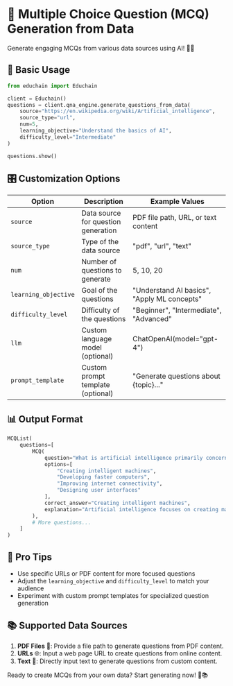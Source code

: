 # 📝 Multiple Choice Question (MCQ) Generation from Data

Generate engaging MCQs from various data sources using AI! 🧠✨

## 🚀 Basic Usage

```python
from educhain import Educhain

client = Educhain()
questions = client.qna_engine.generate_questions_from_data(
    source="https://en.wikipedia.org/wiki/Artificial_intelligence",
    source_type="url",
    num=5,
    learning_objective="Understand the basics of AI",
    difficulty_level="Intermediate"
)

questions.show()
```

## 🎛️ Customization Options

| Option | Description | Example Values |
|--------|-------------|----------------|
| `source` | Data source for question generation | PDF file path, URL, or text content |
| `source_type` | Type of the data source | "pdf", "url", "text" |
| `num` | Number of questions to generate | 5, 10, 20 |
| `learning_objective` | Goal of the questions | "Understand AI basics", "Apply ML concepts" |
| `difficulty_level` | Difficulty of the questions | "Beginner", "Intermediate", "Advanced" |
| `llm` | Custom language model (optional) | ChatOpenAI(model="gpt-4") |
| `prompt_template` | Custom prompt template (optional) | "Generate questions about {topic}..." |

## 📊 Output Format

```python
MCQList(
    questions=[
        MCQ(
            question="What is artificial intelligence primarily concerned with?",
            options=[
                "Creating intelligent machines",
                "Developing faster computers",
                "Improving internet connectivity",
                "Designing user interfaces"
            ],
            correct_answer="Creating intelligent machines",
            explanation="Artificial intelligence focuses on creating machines that can perform tasks requiring human-like intelligence."
        ),
        # More questions...
    ]
)
```

## 🌟 Pro Tips

- Use specific URLs or PDF content for more focused questions
- Adjust the `learning_objective` and `difficulty_level` to match your audience
- Experiment with custom prompt templates for specialized question generation

## 📚 Supported Data Sources

1. **PDF Files** 📄: Provide a file path to generate questions from PDF content.
2. **URLs** 🌐: Input a web page URL to create questions from online content.
3. **Text** 📝: Directly input text to generate questions from custom content.

Ready to create MCQs from your own data? Start generating now! 🚀📚
